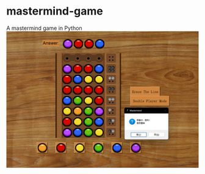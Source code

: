 # mastermind-game
A mastermind game in Python
![image](https://github.com/DusktillDawn-l/mastermind-game/blob/main/screen%20shot.png)
